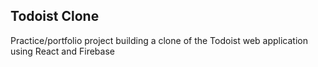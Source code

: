 ## Todoist Clone
 
Practice/portfolio project building a clone of the Todoist web application using React and Firebase
